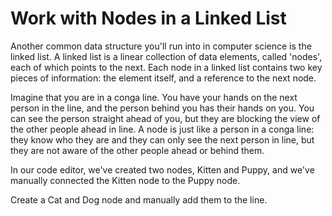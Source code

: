 # Work with Nodes in a Linked List

Another common data structure you'll run into in computer science is the linked list. A linked list is a linear collection of data elements, called 'nodes', each of which points to the next. Each node in a linked list contains two key pieces of information: the element itself, and a reference to the next node.

Imagine that you are in a conga line. You have your hands on the next person in the line, and the person behind you has their hands on you. You can see the person straight ahead of you, but they are blocking the view of the other people ahead in line. A node is just like a person in a conga line: they know who they are and they can only see the next person in line, but they are not aware of the other people ahead or behind them.

In our code editor, we've created two nodes, Kitten and Puppy, and we've manually connected the Kitten node to the Puppy node.

Create a Cat and Dog node and manually add them to the line.